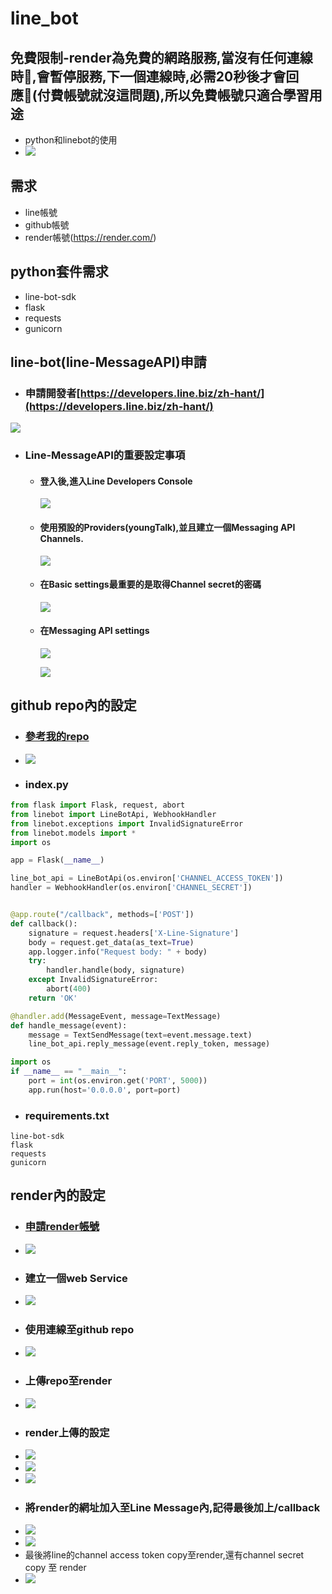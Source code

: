 
# line_bot
## 免費限制-render為免費的網路服務,當沒有任何連線時,會暫停服務,下一個連線時,必需20秒後才會回應(付費帳號就沒這問題),所以免費帳號只適合學習用途

- python和linebot的使用
- ![](./images/pic18.png)


## 需求
- line帳號
- github帳號
- render帳號(https://render.com/)

## python套件需求
- line-bot-sdk
- flask
- requests
- gunicorn

## line-bot(line-MessageAPI)申請
- ### 申請開發者[https://developers.line.biz/zh-hant/](https://developers.line.biz/zh-hant/)


![](./images/pic1.png)

 - ### Line-MessageAPI的重要設定事項

	 - #### 登入後,進入Line Developers Console

	   ![](./images/pic2.png) 

	 - #### 使用預設的Providers(youngTalk),並且建立一個Messaging API Channels.  


		![](./images/pic3.png)
		
	 - #### 在Basic settings最重要的是取得Channel secret的密碼


		![](./images/pic4.png)
		
	 - #### 在Messaging API settings

		![](./images/pic5.png)
	
		![](./images/pic6.png)
		
		
## github repo內的設定

- ### [參考我的repo](https://github.com/roberthsu2003/line_bot)

- ![](./images/pic7.png)

- ### index.py

```python
from flask import Flask, request, abort
from linebot import LineBotApi, WebhookHandler
from linebot.exceptions import InvalidSignatureError
from linebot.models import *
import os

app = Flask(__name__)

line_bot_api = LineBotApi(os.environ['CHANNEL_ACCESS_TOKEN'])
handler = WebhookHandler(os.environ['CHANNEL_SECRET'])


@app.route("/callback", methods=['POST'])
def callback():
    signature = request.headers['X-Line-Signature']
    body = request.get_data(as_text=True)
    app.logger.info("Request body: " + body)
    try:
        handler.handle(body, signature)
    except InvalidSignatureError:
        abort(400)
    return 'OK'

@handler.add(MessageEvent, message=TextMessage)
def handle_message(event):
    message = TextSendMessage(text=event.message.text)
    line_bot_api.reply_message(event.reply_token, message)

import os
if __name__ == "__main__":
    port = int(os.environ.get('PORT', 5000))
    app.run(host='0.0.0.0', port=port)
```

- ### requirements.txt

```
line-bot-sdk
flask
requests
gunicorn
```
		
## render內的設定

- ### [申請render帳號](https://render.com/)
- ![](./images/pic8.png)
- ### 建立一個web Service
- ![](./images/pic9.png)
- ### 使用連線至github repo
- ![](./images/pic10.png)
- ### 上傳repo至render
- ![](./images/pic11.png)
- ### render上傳的設定
- ![](./images/pic12.png)
- ![](./images/pic13.png)
- ![](./images/pic14.png)
- ### 將render的網址加入至Line Message內,記得最後加上/callback
- ![](./images/pic15.png)
- ![](./images/pic16.png)
- 最後將line的channel access token copy至render,還有channel secret copy 至 render
- ![](./images/pic17.png)

		



